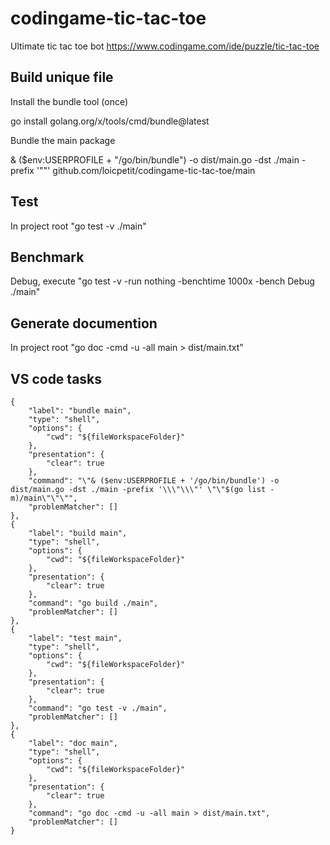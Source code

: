 # codingame-tic-tac-toe
Ultimate tic tac toe bot https://www.codingame.com/ide/puzzle/tic-tac-toe

## Build unique file
Install the bundle tool (once)

go install golang.org/x/tools/cmd/bundle@latest

Bundle the main package

& ($env:USERPROFILE + "/go/bin/bundle") -o dist/main.go -dst ./main -prefix '""'  github.com/loicpetit/codingame-tic-tac-toe/main

## Test
In project root "go test -v ./main"

## Benchmark
Debug, execute "go test -v -run nothing -benchtime 1000x -bench Debug ./main"

## Generate documention
In project root "go doc -cmd -u -all main > dist/main.txt"

## VS code tasks

```
{
    "label": "bundle main",
    "type": "shell",
    "options": {
        "cwd": "${fileWorkspaceFolder}"
    },
    "presentation": {
        "clear": true
    },
    "command": "\"& ($env:USERPROFILE + '/go/bin/bundle') -o dist/main.go -dst ./main -prefix '\\\"\\\"' \"\"$(go list -m)/main\"\"\"",
    "problemMatcher": []
},
{
    "label": "build main",
    "type": "shell",
    "options": {
        "cwd": "${fileWorkspaceFolder}"
    },
    "presentation": {
        "clear": true
    },
    "command": "go build ./main",
    "problemMatcher": []
},
{
    "label": "test main",
    "type": "shell",
    "options": {
        "cwd": "${fileWorkspaceFolder}"
    },
    "presentation": {
        "clear": true
    },
    "command": "go test -v ./main",
    "problemMatcher": []
},
{
    "label": "doc main",
    "type": "shell",
    "options": {
        "cwd": "${fileWorkspaceFolder}"
    },
    "presentation": {
        "clear": true
    },
    "command": "go doc -cmd -u -all main > dist/main.txt",
    "problemMatcher": []
}
```
